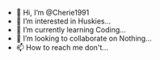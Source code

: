 - 👋 Hi, I’m @Cherie1991
- 👀 I’m interested in Huskies...
- 🌱 I’m currently learning Coding...
- 💞️ I’m looking to collaborate on Nothing...
- 📫 How to reach me don't...

<!---
Cherie1991/Cherie1991 is a ✨ special ✨ repository because its `README.md` (this file) appears on your GitHub profile.
You can click the Preview link to take a look at your changes.
--->

